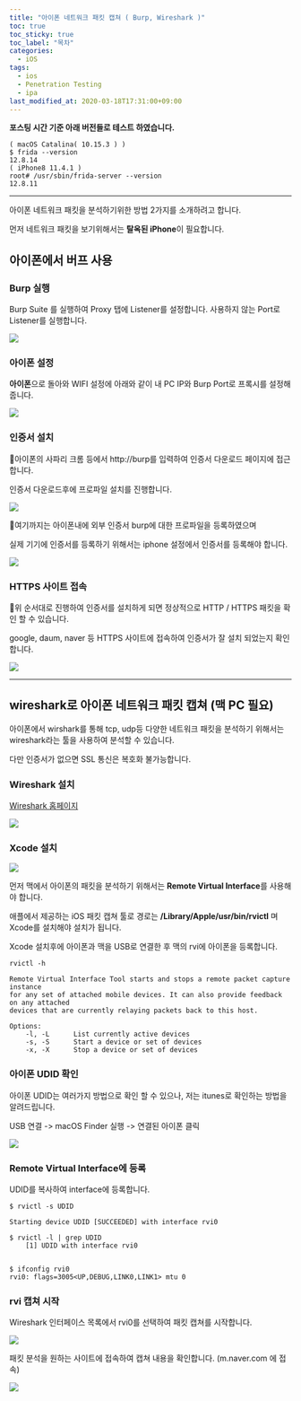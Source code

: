 ```yaml
---
title: "아이폰 네트워크 패킷 캡쳐 ( Burp, Wireshark )"
toc: true
toc_sticky: true
toc_label: "목차"
categories:
  - iOS
tags:
  - ios
  - Penetration Testing
  - ipa
last_modified_at: 2020-03-18T17:31:00+09:00
---
```

**포스팅 시간 기준 아래 버전들로 테스트 하였습니다.**
```
( macOS Catalina( 10.15.3 ) )
$ frida --version 
12.8.14
( iPhone8 11.4.1 )
root# /usr/sbin/frida-server --version
12.8.11
```

---

아이폰 네트워크 패킷을 분석하기위한 방법 2가지를 소개하려고 합니다.

먼저 네트워크 패킷을 보기위해서는 **탈옥된 iPhone**이 필요합니다.  

## 아이폰에서 버프 사용

### Burp 실행

Burp Suite 를 실행하여 Proxy 탭에 Listener를 설정합니다.
사용하지 않는 Port로 Listener를 실행합니다.

<img src='{{ "/assets/images/ios/iphone_burp1.png" | absolute_url }}'>

### 아이폰 설정

**아이폰**으로 돌아와 WIFI 설정에 아래와 같이 내 PC IP와 Burp Port로 프록시를 설정해줍니다.

<img src='{{ "/assets/images/ios/iphone_burp_wireshark1.png" | absolute_url }}'>

### 인증서 설치

아이폰의 사파리 크롬 등에서 http://burp를 입력하여 인증서 다운로드 페이지에 접근합니다.

인증서 다운로드후에 프로파일 설치를 진행합니다.

<img src='{{ "/assets/images/ios/iphone_burp_wireshark2.png" | absolute_url }}'>

여기까지는 아이폰내에 외부 인증서 burp에 대한 프로파일을 등록하였으며

실제 기기에 인증서를 등록하기 위해서는 iphone 설정에서 인증서를 등록해야 합니다.

<img src='{{ "/assets/images/ios/iphone_burp_wireshark3.png" | absolute_url }}'>

### HTTPS 사이트 접속

위 순서대로 진행하여 인증서를 설치하게 되면 정상적으로 HTTP / HTTPS 패킷을 확인 할 수 있습니다.

google, daum, naver 등 HTTPS 사이트에 접속하여 인증서가 잘 설치 되었는지 확인합니다.

<img src='{{ "/assets/images/ios/iphone_burp_wireshark4.png" | absolute_url }}'>


---


## wireshark로 아이폰 네트워크 패킷 캡쳐 (맥 PC 필요)

아이폰에서 wirshark를 통해 tcp, udp등 다양한 네트워크 패킷을 분석하기 위해서는 wireshark라는 툴을 사용하여 분석할 수 있습니다.

다만 인증서가 없으면 SSL 통신은 복호화 불가능합니다.

### Wireshark 설치

[Wireshark 홈페이지](https://www.wireshark.org/download.html)

<img src='{{ "/assets/images/ios/iphone_wireshark1.png" | absolute_url }}'>

### Xcode 설치

<img src='{{ "/assets/images/ios/iphone_xcode1.png" | absolute_url }}'>

먼저 맥에서 아이폰의 패킷을 분석하기 위해서는 **Remote Virtual Interface**를 사용해야 합니다.

애플에서 제공하는 iOS 패킷 캡쳐 툴로 경로는 **/Library/Apple/usr/bin/rvictl** 며 Xcode를 설치해야 설치가 됩니다.

Xcode 설치후에 아이폰과 맥을 USB로 연결한 후 맥의 rvi에 아이폰을 등록합니다.

```
rvictl -h

Remote Virtual Interface Tool starts and stops a remote packet capture instance
for any set of attached mobile devices. It can also provide feedback on any attached
devices that are currently relaying packets back to this host.

Options:
	-l, -L		List currently active devices
	-s, -S		Start a device or set of devices
	-x, -X		Stop a device or set of devices
```

### 아이폰 UDID 확인

아이폰 UDID는 여러가지 방법으로 확인 할 수 있으나, 저는 itunes로 확인하는 방법을 알려드립니다.

USB 연결 -> macOS Finder 실행 -> 연결된 아이폰 클릭

<img src='{{ "/assets/images/ios/iphone_burp_wireshark5.png" | absolute_url }}'>

### Remote Virtual Interface에 등록

UDID를 복사하여 interface에 등록합니다.
```
$ rvictl -s UDID

Starting device UDID [SUCCEEDED] with interface rvi0

$ rvictl -l | grep UDID
	[1] UDID with interface rvi0


$ ifconfig rvi0
rvi0: flags=3005<UP,DEBUG,LINK0,LINK1> mtu 0
```

### rvi 캡쳐 시작

Wireshark 인터페이스 목록에서 rvi0를 선택하여 패킷 캡쳐를 시작합니다.

<img src='{{ "/assets/images/ios/iphone_burp_wireshark6.png" | absolute_url }}'>

패킷 분석을 원하는 사이트에 접속하여 캡쳐 내용을 확인합니다. (m.naver.com 에 접속)

<img src='{{ "/assets/images/ios/iphone_burp_wireshark7.png" | absolute_url }}'>